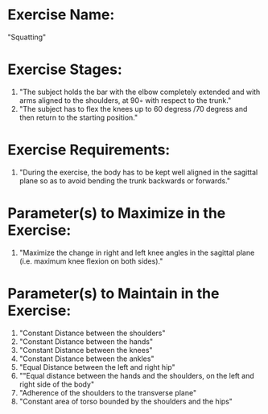 # Exercise Name:
"Squatting"

# Exercise Stages:
1. "The subject holds the bar with the elbow completely extended and with arms aligned to the shoulders, at 90◦ with respect to the trunk."
2. "The subject has to flex the knees up to 60 degress /70 degress and then return to the starting position."

# Exercise Requirements:
1. "During the exercise, the body has to be kept well aligned in the sagittal plane so as to avoid bending the trunk backwards or forwards."

# Parameter(s) to Maximize in the Exercise:
1. "Maximize the change in right and left knee angles in the sagittal plane (i.e. maximum knee flexion on both sides)."

# Parameter(s) to Maintain in the Exercise:
1. "Constant Distance between the shoulders"
2. "Constant Distance between the hands"
3. "Constant Distance between the knees"
4. "Constant Distance between the ankles"
5. "Equal Distance between the left and right hip"
6. ""Equal distance between the hands and the shoulders, on the left and right side of the body"
7. "Adherence of the shoulders to the transverse plane"
8. "Constant area of torso bounded by the shoulders and the hips"